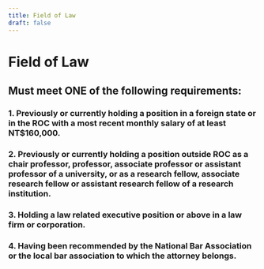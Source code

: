 ```yaml
---
title: Field of Law
draft: false
---
```

# Field of Law

## Must meet **ONE** of the following requirements:

### 1. Previously or currently holding a position in a foreign state or in the ROC with a most recent monthly salary of at least NT$160,000.

### 2. Previously or currently holding a position outside ROC as a chair professor, professor, associate professor or assistant professor of a university, or as a research fellow, associate research fellow or assistant research fellow of a research institution.

### 3. Holding a law related executive position or above in a law firm or corporation.

### 4. Having been recommended by the National Bar Association or the local bar association to which the attorney belongs.